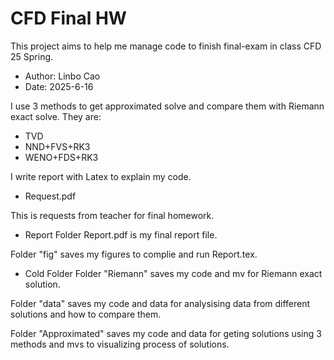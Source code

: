 # CFD Final HW
This project aims to help me manage code to finish final-exam in class CFD 25 Spring.
- Author: Linbo Cao
- Date: 2025-6-16

I use 3 methods to get approximated solve and compare them with Riemann exact solve.
They are:
- TVD
- NND+FVS+RK3
- WENO+FDS+RK3

I write report with Latex to explain my code.

- Request.pdf

This is requests from teacher for final homework.

- Report Folder
Report.pdf is my final report file.

Folder "fig" saves my figures to complie and run Report.tex.

- Cold Folder
Folder "Riemann" saves my code and mv for Riemann exact solution.

Folder "data" saves my code and data for analysising data from different solutions and how to compare them.

Folder "Approximated" saves my code and data for geting solutions using 3 methods and mvs to visualizing process of solutions.